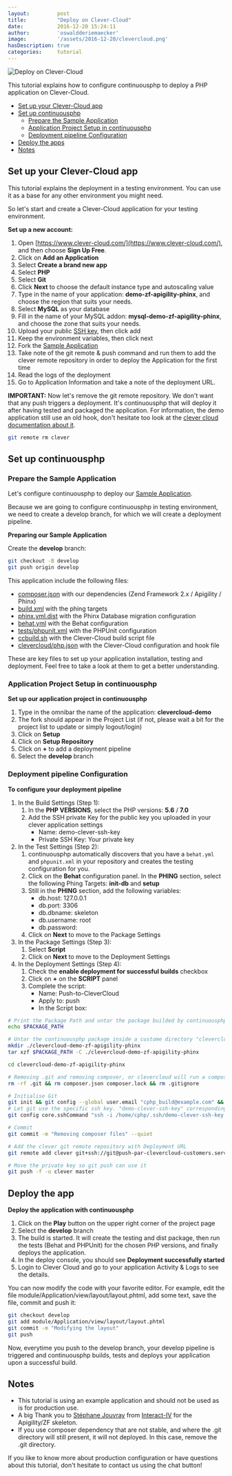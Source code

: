 ```yaml
---
layout:         post
title:          "Deploy on Clever-Cloud"
date:           2016-12-20 15:24:11
author:         'oswaldderiemaecker'
image:          '/assets/2016-12-20/clevercloud.png'
hasDescription: true
categories:     tutorial
---
```


![Deploy on Clever-Cloud](/assets/2016-12-20/clevercloud.png)

This tutorial explains how to configure continuousphp to deploy a PHP application on Clever-Cloud.

<!--more-->

- [Set up your Clever-Cloud app](#set-up-your-clevercloud-app)
- [Set up continuousphp](#set-up-continuousphp)
  - [Prepare the Sample Application](#prepare-the-sample-application)
  - [Application Project Setup in continuousphp](#application-project-setup-in-continuousphp)
  - [Deployment pipeline Configuration](#deployment-pipeline-configuration)
- [Deploy the apps](#deploy-the-apps)
- [Notes](#notes)

## Set up your Clever-Cloud app

This tutorial explains the deployment in a testing environment. You can use it as a base for any other environment you might need.

So let's start and create a Clever-Cloud application for your testing environment.

**Set up a new account:**

1. Open [https://www.clever-cloud.com/](https://www.clever-cloud.com/), and then choose **Sign Up Free**.
2. Click on **Add an Application**
3. Select **Create a brand new app**
4. Select **PHP**
5. Select **Git**
6. Click **Next** to choose the default instance type and autoscaling value
7. Type in the name of your application: **demo-zf-apigility-phinx**, and choose the region that suits your needs.
8. Select **MySQL** as your database
9. Fill in the name of your MySQL addon: **mysql-demo-zf-apigility-phinx**, and choose the zone that suits your needs.
10. Upload your public [SSH key](https://www.clever-cloud.com/doc/admin-console/ssh-keys/), then click add
11. Keep the environment variables, then click next
12. Fork the [Sample Application](https://github.com/continuousdemo/clevercloud-demo-zf-apigility-phinx) 
13. Take note of the git remote & push command and run them to add the clever remote repository in order to deploy the Application for the first time
14. Read the logs of the deployment
15. Go to Application Information and take a note of the deployment URL.

**IMPORTANT:** Now let's remove the git remote repository. We don't want that any push triggers a deployment. It's continuousphp that will deploy it after having tested and packaged the application.
For information, the demo application still use an old hook, don't hesitate too look at the [clever cloud documentation about it](https://www.clever-cloud.com/doc/clever-cloud-overview/hooks/#-hooks-postdeploy-is-deprecated).

```bash
git remote rm clever
```

## Set up continuousphp

### Prepare the Sample Application

Let's configure continuousphp to deploy our [Sample Application](https://github.com/continuousdemo/clevercloud-demo-zf-apigility-phinx).

Because we are going to configure continuousphp in testing environment, we need to create a develop branch, for which we will create a deployment pipeline.

**Preparing our Sample Application**

Create the **develop** branch:

```bash
git checkout -B develop
git push origin develop
```

This application include the following files:

* [composer.json](https://github.com/continuousdemo/clevercloud-demo-zf-apigility-phinx/blob/master/composer.json) with our dependencies (Zend Framework 2.x / Apigility / Phinx)
* [build.xml](https://github.com/continuousdemo/clevercloud-demo-zf-apigility-phinx/blob/master/build.xml) with the phing targets
* [phinx.yml.dist](https://github.com/continuousdemo/clevercloud-demo-zf-apigility-phinx/blob/master/phinx.yml.dist) with the Phinx Database migration configuration
* [behat.yml](https://github.com/continuousdemo/clevercloud-demo-zf-apigility-phinx/blob/master/behat.yml) with the Behat configuration
* [tests/phpunit.xml](https://github.com/continuousdemo/clevercloud-demo-zf-apigility-phinx/blob/master/tests/phpunit.xml) with the PHPUnit configuration
* [ccbuild.sh](https://github.com/continuousdemo/clevercloud-demo-zf-apigility-phinx/blob/master/ccbuild.sh) with the Clever-Cloud build script file
* [clevercloud/php.json](https://github.com/continuousdemo/clevercloud-demo-zf-apigility-phinx/blob/master/clevercloud/php.json) with the Clever-Cloud configuration and hook file

These are key files to set up your application installation, testing and deployment. Feel free to take a look at them to get a better understanding.

### Application Project Setup in continuousphp

**Set up our application project in continuousphp**

1. Type in the omnibar the name of the application: **clevercloud-demo**
2. The fork should appear in the Project List (if not, please wait a bit for the project list to update or simply logout/login)
3. Click on **Setup**
4. Click on **Setup Repository**
5. Click on **+** to add a deployment pipeline
6. Select the **develop** branch

### Deployment pipeline Configuration

**To configure your deployment pipeline**
 
1. In the Build Settings (Step 1):
   1. In the **PHP VERSIONS**, select the PHP versions: **5.6** / **7.0**
   2. Add the SSH private Key for the public key you uploaded in your clever application settings
      * Name: demo-clever-ssh-key
      * Private SSH Key: Your private key
2. In the Test Settings (Step 2):
   1. continuousphp automatically discovers that you have a `behat.yml` and `phpunit.xml` in your repository and creates the testing configuration for you.
   2. Click on the **Behat** configuration panel. In the **PHING** section, select the following Phing Targets: **init-db** and **setup**
   3. Still in the **PHING** section, add the following variables: 
      * db.host: 127.0.0.1
      * db.port: 3306
      * db.dbname: skeleton
      * db.username: root
      * db.password:
   4. Click on **Next** to move to the Package Settings
3. In the Package Settings (Step 3):
   1. Select **Script**
   2. Click on **Next** to move to the Deployment Settings
4. In the Deployment Settings (Step 4):
   1. Check the **enable deployment for successful builds** checkbox 
   2. Click on **+** on the **SCRIPT** panel
   3. Complete the script:
      * Name: Push-to-CleverCloud
      * Apply to: push
      * In the Script box:

```bash
# Print the Package Path and untar the package builded by continuousphp
echo $PACKAGE_PATH

# Untar the continuousphp package inside a custome directory "clevercloud-demo-zf-apigility-phinx"
mkdir ./clevercloud-demo-zf-apigility-phinx
tar xzf $PACKAGE_PATH -C ./clevercloud-demo-zf-apigility-phinx

cd clevercloud-demo-zf-apigility-phinx

# Removing .git and removing composer, or clevercloud will run a composer update in production
rm -rf .git && rm composer.json composer.lock && rm .gitignore

# Initialise Git
git init && git config --global user.email "cphp_build@example.com" && git config --global user.name "cphp_build" && git add -A
# Let git use the specific ssh key. "demo-clever-ssh-key" corresponding to the name you defined earlier with the private ssh key
git config core.sshCommand "ssh -i /home/cphp/.ssh/demo-clever-ssh-key.key -F /dev/null"

# Commit
git commit -m "Removing composer files" --quiet

# Add the clever git remote repository with Deployment URL
git remote add clever git+ssh://git@push-par-clevercloud-customers.services.clever-cloud.com/app_aeac2554-a390-4995-bb78-86c86b8b1c39.git

# Move the private key so git push can use it
git push -f -u clever master
```

## Deploy the app

**Deploy the application with continuousphp**

1. Click on the **Play** button on the upper right corner of the project page
2. Select the **develop** branch
3. The build is started. It will create the testing and dist package, then run the tests (Behat and PHPUnit) for the chosen PHP versions, and finally deploys the application.
4. In the deploy console, you should see **Deployment successfully started**
5. Login to Clever Cloud and go to your application Activity & Logs to see the details.

You can now modify the code with your favorite editor. For example, edit the file module/Application/view/layout/layout.phtml, add some text, save the file, commit and push it:

```bash
git checkout develop
git add module/Application/view/layout/layout.phtml
git commit -m "Modifying the layout"
git push
```

Now, everytime you push to the develop branch, your develop pipeline is triggered and continuousphp builds, tests and deploys your application upon a successful build.

## Notes

* This tutorial is using an example application and should not be used as is for production use.
* A big Thank you to [Stéphane Jouvray](https://github.com/stephanejouvray) from [Interact-IV](http://www.interact-iv.com/) for the Apigility/ZF skeleton.
* If you use composer dependency that are not stable, and where the .git directory will still present, it will not deployed. In this case, remove the .git directory.

If you like to know more about production configuration or have questions about this tutorial, don't hesitate to contact us using the chat button!
